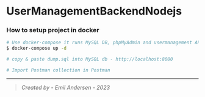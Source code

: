 # UserManagementBackendNodejs

### **How to setup project in docker**
```bash
# Use docker-compose it runs MySQL DB, phpMyAdmin and usermanagement API
$ docker-compose up -d

# copy & paste dump.sql into MySQL db - http://localhost:8080

# Import Postman collection in Postman
```

---
> *Created by - Emil Andersen - 2023*
